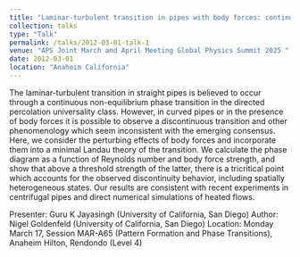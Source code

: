 ```yaml
---
title: "Laminar-turbulent transition in pipes with body forces: continuous, discontinuous or both?"
collection: talks
type: "Talk"
permalink: /talks/2012-03-01-talk-1
venue: "APS Joint March and April Meeting Global Physics Summit 2025 "
date: 2012-03-01
location: "Anaheim California"
---
```


The laminar-turbulent transition in straight pipes is believed to occur through a continuous non-equilibrium phase transition in the directed percolation universality class. However, in curved pipes or in the presence of body forces it is possible to observe a discontinuous transition and other phenomenology which seem inconsistent with the emerging consensus. Here, we consider the perturbing effects of body forces and incorporate them into a minimal Landau theory of the transition. We calculate the phase diagram as a function of Reynolds number and body force strength, and show that above a threshold strength of the latter, there is a tricritical point which accounts for the observed discontinuity behavior, including spatially heterogeneous states. Our results are consistent with recent experiments in centrifugal pipes and direct numerical simulations of heated flows.

Presenter: Guru K Jayasingh (University of California, San Diego)
Author: Nigel Goldenfeld (University of California, San Diego)
Location:  Monday March 17, Session MAR-A65 (Pattern Formation and Phase Transitions), Anaheim Hilton, Rendondo (Level 4)
